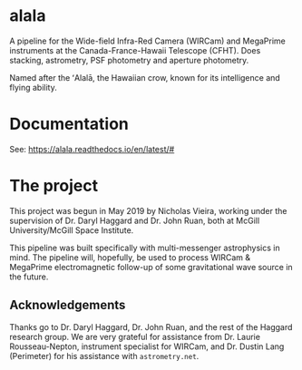 # alala
A pipeline for the Wide-field Infra-Red Camera (WIRCam) and MegaPrime instruments at the Canada-France-Hawaii Telescope (CFHT). Does stacking, astrometry, PSF photometry and aperture photometry. 

Named after the ʻAlalā, the Hawaiian crow, known for its intelligence and flying ability.

# Documentation
See: https://alala.readthedocs.io/en/latest/#

# The project
This project was begun in May 2019 by Nicholas Vieira, working under the supervision of Dr. Daryl Haggard and Dr. John Ruan, both at McGill University/McGill Space Institute. 

This pipeline was built specifically with multi-messenger astrophysics in mind. The pipeline will, hopefully, be used to process WIRCam & MegaPrime electromagnetic follow-up of some gravitational wave source in the future. 

## Acknowledgements
Thanks go to Dr. Daryl Haggard, Dr. John Ruan, and the rest of the Haggard research group. We are very grateful for assistance from Dr. Laurie Rousseau-Nepton, instrument specialist for WIRCam, and Dr. Dustin Lang (Perimeter) for his assistance with `astrometry.net`.

